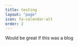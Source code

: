 ```yaml
---
title: testing
layout: "page"
icon: fa-calendar-alt
order: 2
---
```


Would be great if this was a blog
